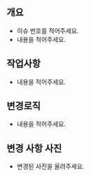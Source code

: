 ## 개요
- 이슈 번호를 적어주세요.
- 내용을 적어주세요.

## 작업사항
- 내용을 적어주세요.

## 변경로직
- 내용을 적어주세요.

## 변경 사항 사진
- 변경된 사진을 올려주세요.
